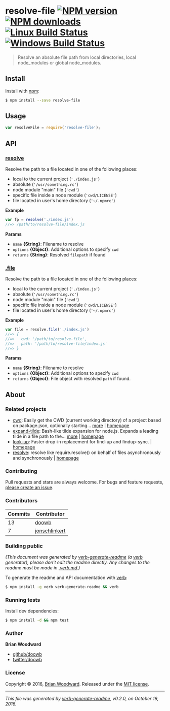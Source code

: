 # resolve-file [![NPM version](https://img.shields.io/npm/v/resolve-file.svg?style=flat)](https://www.npmjs.com/package/resolve-file) [![NPM downloads](https://img.shields.io/npm/dm/resolve-file.svg?style=flat)](https://npmjs.org/package/resolve-file) [![Linux Build Status](https://img.shields.io/travis/doowb/resolve-file.svg?style=flat&label=Travis)](https://travis-ci.org/doowb/resolve-file) [![Windows Build Status](https://img.shields.io/appveyor/ci/doowb/resolve-file.svg?style=flat&label=AppVeyor)](https://ci.appveyor.com/project/doowb/resolve-file)

> Resolve an absolute file path from local directories, local node_modules or global node_modules.

## Install

Install with [npm](https://www.npmjs.com/):

```sh
$ npm install --save resolve-file
```

## Usage

```js
var resolveFile = require('resolve-file');
```

## API

### [resolve](index.js#L33)

Resolve the path to a file located in one of the following places:

* local to the current project (`'./index.js'`)
* absolute (`'/usr/something.rc'`)
* node module "main" file (`'cwd'`)
* specific file inside a node module (`'cwd/LICENSE'`)
* file located in user's home directory (`'~/.npmrc'`)

**Example**

```js
var fp = resolve('./index.js')
//=> /path/to/resolve-file/index.js
```

**Params**

* `name` **{String}**: Filename to resolve
* `options` **{Object}**: Additional options to specify `cwd`
* `returns` **{String}**: Resolved `filepath` if found

### [.file](index.js#L61)

Resolve the path to a file located in one of the following places:

* local to the current project (`'./index.js'`)
* absolute (`'/usr/something.rc'`)
* node module "main" file (`'cwd'`)
* specific file inside a node module (`'cwd/LICENSE'`)
* file located in user's home directory (`'~/.npmrc'`)

**Example**

```js
var file = resolve.file('./index.js')
//=> {
//=>   cwd: '/path/to/resolve-file',
//=>   path: '/path/to/resolve-file/index.js'
//=> }
```

**Params**

* `name` **{String}**: Filename to resolve
* `options` **{Object}**: Additional options to specify `cwd`
* `returns` **{Object}**: File object with resolved `path` if found.

## About

### Related projects

* [cwd](https://www.npmjs.com/package/cwd): Easily get the CWD (current working directory) of a project based on package.json, optionally starting… [more](https://github.com/jonschlinkert/cwd) | [homepage](https://github.com/jonschlinkert/cwd "Easily get the CWD (current working directory) of a project based on package.json, optionally starting from a given path. (node.js/javascript util)")
* [expand-tilde](https://www.npmjs.com/package/expand-tilde): Bash-like tilde expansion for node.js. Expands a leading tilde in a file path to the… [more](https://github.com/jonschlinkert/expand-tilde) | [homepage](https://github.com/jonschlinkert/expand-tilde "Bash-like tilde expansion for node.js. Expands a leading tilde in a file path to the user home directory, or `~+` to the cwd.")
* [look-up](https://www.npmjs.com/package/look-up): Faster drop-in replacement for find-up and findup-sync. | [homepage](https://github.com/jonschlinkert/look-up "Faster drop-in replacement for find-up and findup-sync.")
* [resolve](https://www.npmjs.com/package/resolve): resolve like require.resolve() on behalf of files asynchronously and synchronously | [homepage](https://github.com/substack/node-resolve#readme "resolve like require.resolve() on behalf of files asynchronously and synchronously")

### Contributing

Pull requests and stars are always welcome. For bugs and feature requests, [please create an issue](../../issues/new).

### Contributors

| **Commits** | **Contributor**<br/> | 
| --- | --- |
| 13 | [doowb](https://github.com/doowb) |
| 7 | [jonschlinkert](https://github.com/jonschlinkert) |

### Building public

_(This document was generated by [verb-generate-readme](https://github.com/verbose/verb-generate-readme) (a [verb](https://github.com/verbose/verb) generator), please don't edit the readme directly. Any changes to the readme must be made in [.verb.md](.verb.md).)_

To generate the readme and API documentation with [verb](https://github.com/verbose/verb):

```sh
$ npm install -g verb verb-generate-readme && verb
```

### Running tests

Install dev dependencies:

```sh
$ npm install -d && npm test
```

### Author

**Brian Woodward**

* [github/doowb](https://github.com/doowb)
* [twitter/doowb](http://twitter.com/doowb)

### License

Copyright © 2016, [Brian Woodward](https://github.com/doowb).
Released under the [MIT license](LICENSE).

***

_This file was generated by [verb-generate-readme](https://github.com/verbose/verb-generate-readme), v0.2.0, on October 19, 2016._
